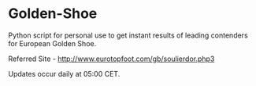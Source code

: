# Golden-Shoe
Python script for personal use to get instant results of leading contenders for European Golden Shoe.

Referred Site - http://www.eurotopfoot.com/gb/soulierdor.php3

Updates occur daily at 05:00 CET.
